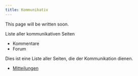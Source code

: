 ```yaml
---
title: Kommunikativ
---
```

This page will be written soon.

Liste aller kommunikativen Seiten
* Kommentare
* Forum


Dies ist eine Liste aller Seiten, die der Kommunikation dienen.

* [Mitteilungen](announcements.md)
